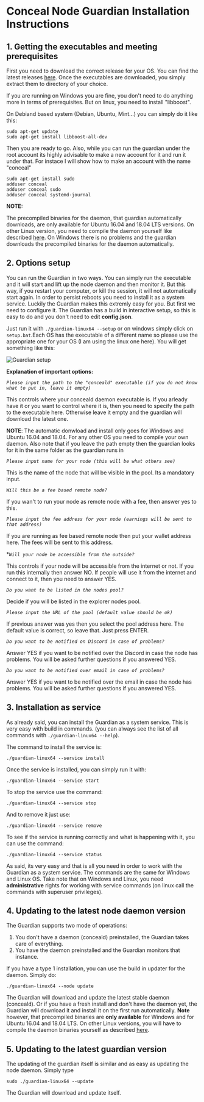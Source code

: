 # Conceal Node Guardian Installation Instructions

## 1. Getting the executables and meeting prerequisites

First you need to download the correct release for your OS. You can find the latest releases [here](https://github.com/ConcealNetwork/conceal-guardian/releases).
Once the executables are downloaded, you simply extract them to directory of your choice.

If you are running on Windows you are fine, you don't need to do anything more in terms of prerequisites. But on linux, you need to install "libboost".

On Debiand based system (Debian, Ubuntu, Mint...) you can simply do it like this:

```
sudo apt-get update
sudo apt-get install libboost-all-dev
```

Then you are ready to go. Also, while you can run the guardian under the root account its highly advisable to make a new account for it and run it under that. For instace I will show how to make an account with the name "conceal"

```
sudo apt-get install sudo
adduser conceal
adduser conceal sudo
adduser conceal systemd-journal
```

**NOTE:** 

The precompiled binaries for the daemon, that guardian automatically downloads, are only available for Ubuntu 16.04 and 18.04 LTS versions. On other Linux version, you need to compile the daemon yourself like described [here](https://github.com/ConcealNetwork/conceal-core#compiling-conceal-from-source). On Windows there is no problems and the guardian downloads the precompiled binaries for the daemon automatically.

## 2. Options setup

You can run the Guardian in two ways. You can simply run the executable and it will start and lift up the node daemon and then monitor it. But this way, if you restart your computer, or kill the session, it will not automatically start again.
In order to persist reboots you need to install it as a system service. Luckily the Guardian makes this extremly easy for you. But first we need to configure it. The Guardian has a build in interactive setup, so this is easy to do and you don't need to edit **config.json**.

Just run it with ```./guardian-linux64 --setup``` or on windows simply click on ```setup.bat```.Each OS has the executable of a different name so please use the appropriate one for your OS (I am using the linux one here).
You will get something like this:

![Guardian setup](https://raw.githubusercontent.com/ConcealNetwork/conceal-guardian/master/setup/guardian_setup.jpg)

**Explanation of important options:**

*```Please input the path to the "conceald" executable (if you do not know what to put in, leave it empty)```*

This controls where your conceald daemon executable is. If you arleady have it or you want to control where it is, then you need to specify the path to the executable here. Otherwise leave it empty and the guardian will download the latest one. 

**NOTE**: The automatic donwload and install only goes for Windows and Ubuntu 16.04 and 18.04. For any other OS you need to compile your own daemon. Also note that if you leave the path empty then the guardian looks for it in the same folder as the guardian runs in 

*```Please input name for your node (this will be what others see)```*

This is the name of the node that will be visible in the pool. Its a mandatory input.

*```Will this be a fee based remote node?```*

If you wan't to run your node as remote node with a fee, then answer yes to this.

*```Please input the fee address for your node (earnings will be sent to that address)```*

If you are running as fee based remote node then put your wallet address here. The fees will be sent to this address.

**```Will your node be accessible from the outside?```*

This controls if your node will be accessible from the internet or not. If you run this internally then answer NO. If people will use it from the internet and connect to it, then you need to answer YES.

*```Do you want to be listed in the nodes pool?```*

Decide if you will be listed in the explorer nodes pool.

*```Please input the URL of the pool (default value should be ok)```*

If previous answer was yes then you select the pool address here. The default value is correct, so leave that. Just press ENTER.

*```Do you want to be notified on Discord in case of problems?```*

Answer YES if you want to be notified over the Discord in case the node has problems. You will be asked further questions if you answered YES.

*```Do you want to be notified over email in case of problems?```*

Answer YES if you want to be notified over the email in case the node has problems. You will be asked further questions if you answered YES.

## 3. Installation as service

As already said, you can install the Guardian as a system service. This is very easy with build in commands. (you can always see the list of all commands with ```./guardian-linux64 --help```).

The command to install the service is:

```./guardian-linux64 --service install```

Once the service is installed, you can simply run it with:

```./guardian-linux64 --service start```

To stop the service use the command:

```./guardian-linux64 --service stop```

And to remove it just use: 

```./guardian-linux64 --service remove```

To see if the service is running correctly and what is happening with it, you can use the command:

```./guardian-linux64 --service status```

As said, its very easy and that is all you need in order to work with the Guardian as a system service. The commands are the same for Windows and Linux OS. Take note that on Windows and Linux, you need **administrative** rights for working with service commands (on linux call the commands with superuser privileges).

## 4. Updating to the latest node daemon version

The Guardian supports two mode of operations:

1. You don't have a daemon (conceald) preinstalled, the Guardian takes care of everything.
2. You have the daemon preinstalled and the Guardian monitors that instance.

If you have a type 1 installation, you can use the build in updater for the daemon. Simply do: 

```./guardian-linux64 --node update```

The Guardian will download and update the latest stable daemon (conceald). Or if you have a fresh install and don't have the daemon yet, the Guardian will download it and install it on the first run automatically. **Note** however, that precompiled binaries are **only available** for Windows and for Ubuntu 16.04 and 18.04 LTS. On other Linux versions, you will have to compile the daemon binaries yourself as described [here](https://github.com/ConcealNetwork/conceal-core#compiling-conceal-from-source).

## 5. Updating to the latest guardian version

The updating of the guardian itself is similar and as easy as updating the node daemon. Simply type

```sudo ./guardian-linux64 --update```

The Guardian will download and update itself.
